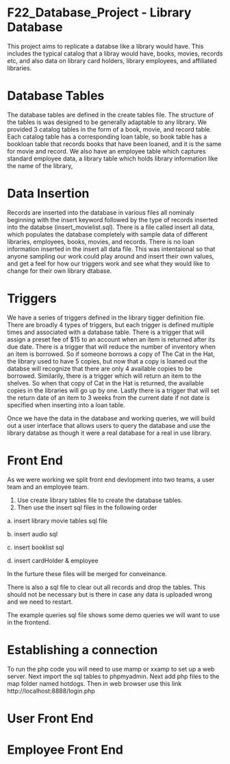 # F22_Database_Project - Library Database 
This project aims to replicate a databse like a library would have. This includes the typical catalog that a libray would have, books, movies, records etc, and also data on library card holders, library employees, and affiliated libraries.

# Database Tables
The database tables are defined in the create tables file. The structure of the tables is was designed to be generally adaptable to any library. We provided 3 catalog tables in the form of a book, movie, and record table. Each catalog table has a corresponding loan table, so book table has a bookloan table that records books that have been loaned, and it is the same for movie and record. We also have an employee table which captures standard employee data, a library table which holds library 
information like the name of the library, 

# Data Insertion
Records are inserted into the database in various files all nominaly beginning with the insert keyword followed by the type of records inserted into the databse (insert_movielist.sql). There is a file called insert all data, which populates the database completely with sample data of different libraries, employees, books, movies, and records. There is no loan information inserted in the insert all data file. This was intentaional so that anyone sampling our work could play around and insert their own values, and get a feel for how our triggers work and see what they would like to change for their own library dtabase.


# Triggers 
We have a series of triggers defined in the library tigger definition file. There are broadly 4 types of triggers, but each trigger is defined multiple times and associated with a database table. There is a trigger that will assign a preset fee of $15 to an account when an item is returned after its due date. There is a trigger that will reduce the number of inventory when an item is borrowed. So if someone borrows a copy of The Cat in the Hat, the library used to have 5 copies, but now that a copy is loaned out the databse will recognize that there are only 4 available copies to be borrowed. Similarily, there is a trigger which will return an item to the shelves. So when that copy of Cat in the Hat is returned, the available copies in the libraries will go up by one. Lastly there is a trigger that will set the return date of an item to 3 weeks from the current date if not date is specified when inserting into a loan table.


Once we have the data in the database and working queries, we will build out a user interface that allows users to query the database and use the library databse as though it were a real database for a real in use library.

# Front End
As we were working we split front end devlopment into two teams, a user team and an employee team. 

1. Use create library tables file to create the database tables.
2. Then use the insert sql files in the following order

a. insert library movie tables sql file

b. insert audio sql

c. insert booklist sql

d. insert cardHolder & employee

In the furture these files will be merged for conveinance. 

There is also a sql file to clear out all records and drop the tables. This should not be necessary but is there in case any data is uploaded wrong and we need
to restart.

The example queries sql file shows some demo queries we will want to use in the frontend.

# Establishing a connection
To run the php code you will need to use mamp or xxamp to set up a web server. Next import the sql tables to phpmyadmin. Next add php files to the map folder named hotdogs. Then in web browser use this link http://localhost:8888/login.php


# User Front End

# Employee Front End
